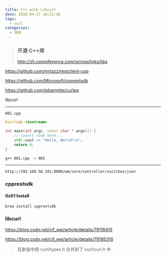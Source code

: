 ```yaml
---
title: C++ with Libcurl
date: 2018-04-17 18:21:36
tags:
  - curl
categories:
  - SDN
---
```


> ### 开源 C++库
>
> http://zh.cppreference.com/w/cpp/links/libs

https://github.com/mrtazz/restclient-cpp

https://github.com/Microsoft/cpprestsdk

https://github.com/jpbarrette/curlpp

libcurl

---

`001.cpp`

```c++
#include <iostream>

int main(int argc, const char * argv[]) {
    // insert code here...
    std::cout << "Hello, World!\n";
    return 0;
}
```

```bash
g++ 001.cpp -o 001
```

---

```http
http://192.168.56.101:8080/wm/core/controller/switches/json
```

### cpprestsdk

#### 0x01 Install

```bash
brew install cpprestsdk
```

### libcurl

https://blog.csdn.net/cjf_wei/article/details/79118415

https://blog.csdn.net/cjf_wei/article/details/79185310

> 在新版中把 curl/types.h 合并到了 curl/curl.h 中
